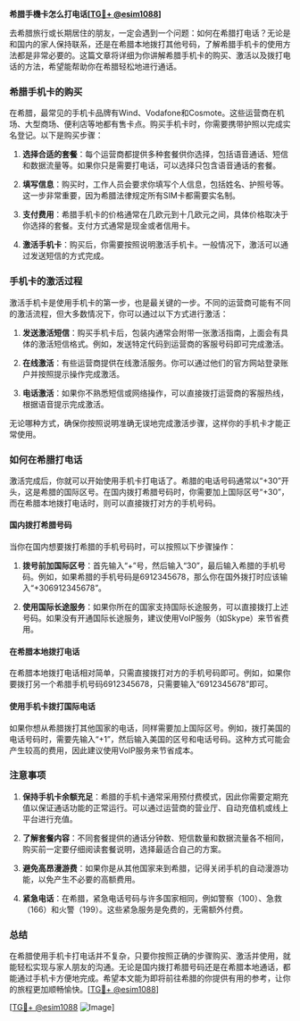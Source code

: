 **希腊手機卡怎么打电话[[TG💪+ @esim1088](https://t.me/s/esim1088)]**

去希腊旅行或长期居住的朋友，一定会遇到一个问题：如何在希腊打电话？无论是和国内的家人保持联系，还是在希腊本地拨打其他号码，了解希腊手机卡的使用方法都是非常必要的。这篇文章将详细为你讲解希腊手机卡的购买、激活以及拨打电话的方法，希望能帮助你在希腊轻松地进行通话。

### 希腊手机卡的购买

在希腊，最常见的手机卡品牌有Wind、Vodafone和Cosmote。这些运营商在机场、大型商场、便利店等地都有售卡点。购买手机卡时，你需要携带护照以完成实名登记。以下是购买步骤：

1. **选择合适的套餐**：每个运营商都提供多种套餐供你选择，包括语音通话、短信和数据流量等。如果你只是需要打电话，可以选择只包含语音通话的套餐。
   
2. **填写信息**：购买时，工作人员会要求你填写个人信息，包括姓名、护照号等。这一步非常重要，因为希腊法律规定所有SIM卡都需要实名制。

3. **支付费用**：希腊手机卡的价格通常在几欧元到十几欧元之间，具体价格取决于你选择的套餐。支付方式通常是现金或者信用卡。

4. **激活手机卡**：购买后，你需要按照说明激活手机卡。一般情况下，激活可以通过发送短信的方式完成。

### 手机卡的激活过程

激活手机卡是使用手机卡的第一步，也是最关键的一步。不同的运营商可能有不同的激活流程，但大多数情况下，你可以通过以下方式进行激活：

1. **发送激活短信**：购买手机卡后，包装内通常会附带一张激活指南，上面会有具体的激活短信格式。例如，发送特定代码到运营商的客服号码即可完成激活。

2. **在线激活**：有些运营商提供在线激活服务。你可以通过他们的官方网站登录账户并按照提示操作完成激活。

3. **电话激活**：如果你不熟悉短信或网络操作，可以直接拨打运营商的客服热线，根据语音提示完成激活。

无论哪种方式，确保你按照说明准确无误地完成激活步骤，这样你的手机卡才能正常使用。

### 如何在希腊打电话

激活完成后，你就可以开始使用手机卡打电话了。希腊的电话号码通常以“+30”开头，这是希腊的国际区号。在国内拨打希腊号码时，你需要加上国际区号“+30”，而在希腊本地拨打电话时，则可以直接拨打对方的手机号码。

#### 国内拨打希腊号码

当你在国内想要拨打希腊的手机号码时，可以按照以下步骤操作：

1. **拨号前加国际区号**：首先输入“+”号，然后输入“30”，最后输入希腊的手机号码。例如，如果希腊的手机号码是6912345678，那么你在国外拨打时应该输入“+306912345678”。

2. **使用国际长途服务**：如果你所在的国家支持国际长途服务，可以直接拨打上述号码。如果没有开通国际长途服务，建议使用VoIP服务（如Skype）来节省费用。

#### 在希腊本地拨打电话

在希腊本地拨打电话相对简单，只需直接拨打对方的手机号码即可。例如，如果你要拨打另一个希腊手机号码6912345678，只需要输入“6912345678”即可。

#### 使用手机卡拨打国际电话

如果你想从希腊拨打其他国家的电话，同样需要加上国际区号。例如，拨打美国的电话号码时，需要先输入“+1”，然后输入美国的区号和电话号码。这种方式可能会产生较高的费用，因此建议使用VoIP服务来节省成本。

### 注意事项

1. **保持手机卡余额充足**：希腊的手机卡通常采用预付费模式，因此你需要定期充值以保证通话功能的正常运行。可以通过运营商的营业厅、自动充值机或线上平台进行充值。

2. **了解套餐内容**：不同套餐提供的通话分钟数、短信数量和数据流量各不相同，购买前一定要仔细阅读套餐说明，选择最适合自己的方案。

3. **避免高昂漫游费**：如果你是从其他国家来到希腊，记得关闭手机的自动漫游功能，以免产生不必要的高额费用。

4. **紧急电话**：在希腊，紧急电话号码与许多国家相同，例如警察（100）、急救（166）和火警（199）。这些紧急服务是免费的，无需额外付费。

### 总结

在希腊使用手机卡打电话并不复杂，只要你按照正确的步骤购买、激活并使用，就能轻松实现与家人朋友的沟通。无论是国内拨打希腊号码还是在希腊本地通话，都能通过手机卡方便地完成。希望本文能为即将前往希腊的你提供有用的参考，让你的旅程更加顺畅愉快。[[TG💪+ @esim1088](https://t.me/s/esim1088)]

[[TG💪+ @esim1088](https://t.me/s/esim1088) ![Image](https://i.postimg.cc/4NQfJmqS/Snipaste-2025-05-13-00-14-12.png)]